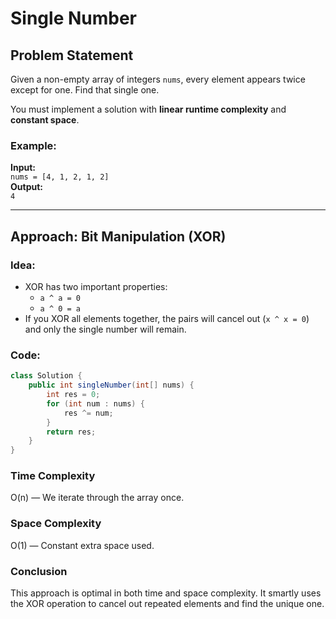 # Single Number

## Problem Statement
Given a non-empty array of integers `nums`, every element appears twice except for one. Find that single one.

You must implement a solution with **linear runtime complexity** and **constant space**.

### Example:
**Input:**  
`nums = [4, 1, 2, 1, 2]`  
**Output:**  
`4`

---

## Approach: Bit Manipulation (XOR)

### Idea:
- XOR has two important properties:
  - `a ^ a = 0`
  - `a ^ 0 = a`
- If you XOR all elements together, the pairs will cancel out (`x ^ x = 0`) and only the single number will remain.

### Code:
```java
class Solution {
    public int singleNumber(int[] nums) {
        int res = 0;
        for (int num : nums) {
            res ^= num;
        }
        return res;
    }
}
```

### Time Complexity
O(n) — We iterate through the array once.

### Space Complexity
O(1) — Constant extra space used.

### Conclusion
This approach is optimal in both time and space complexity. It smartly uses the XOR operation to cancel out repeated elements and find the unique one.